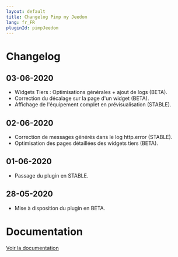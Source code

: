 ```yaml
---
layout: default
title: Changelog Pimp my Jeedom
lang: fr_FR
pluginId: pimpJeedom
---
```


# Changelog

## 03-06-2020

- Widgets Tiers : Optimisations générales + ajout de logs (BETA).
- Correction du décalage sur la page d'un widget (BETA).
- Affichage de l'équipement complet en prévisualisation (STABLE).

## 02-06-2020

- Correction de messages générés dans le log http.error (STABLE).
- Optimisation des pages détaillées des widgets tiers (BETA).

## 01-06-2020

- Passage du plugin en STABLE.

## 28-05-2020

- Mise à disposition du plugin en BETA.

# Documentation

[Voir la documentation]({{site.baseurl}}/{{page.pluginId}}/{{page.lang}})
